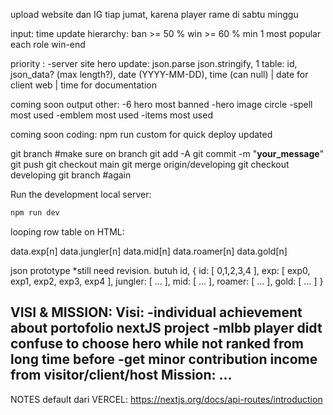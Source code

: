 

upload website dan IG tiap jumat, karena player rame di sabtu minggu

input:
time update
hierarchy:
  ban >= 50 %
  win >= 60 %
  min 1 most popular each role
  win-end

priority :
-server site hero update:
  json.parse json.stringify,
  1 table: id, json_data? (max length?), date (YYYY-MM-DD), time (can null) | date for client web | time for documentation

coming soon output other:
-6 hero most banned
-hero image circle
-spell most used
-emblem most used
-items most used

coming soon coding:
npm run custom for quick deploy updated


git branch #make sure on branch 
git add -A
git commit -m "__your_message__"
git push
git checkout main
git merge origin/developing
git checkout developing
git branch #again

Run the development local server:
```bash
npm run dev
```

looping row table on HTML:
<tr key=data.id[n]>
  <td>data.exp[n]</td>
  <td>data.jungler[n]</td>
  <td>data.mid[n]</td>
  <td>data.roamer[n]</td>
  <td>data.gold[n]</td>
</tr>

json prototype  *still need revision. butuh id, 
{
  id: [ 0,1,2,3,4 ],
  exp: [
    exp0,
    exp1,
    exp2,
    exp3,
    exp4
  ],
  jungler: [ ... ],
  mid: [ ... ],
  roamer: [ ... ],
  gold: [ ... ]
}


VISI & MISSION:
Visi:
-individual achievement about portofolio nextJS project
-mlbb player didt confuse to choose hero while not ranked from long time before
-get minor contribution income from visitor/client/host
Mission:
...
-


NOTES default dari VERCEL: https://nextjs.org/docs/api-routes/introduction